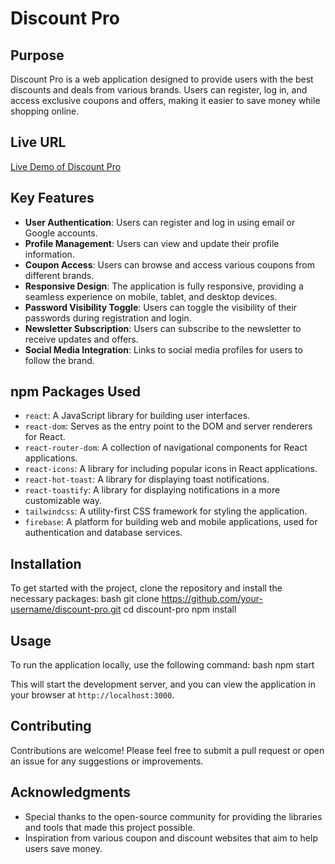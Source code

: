 # Discount Pro

## Purpose
Discount Pro is a web application designed to provide users with the best discounts and deals from various brands. Users can register, log in, and access exclusive coupons and offers, making it easier to save money while shopping online.

## Live URL
[Live Demo of Discount Pro](https://live-url.com)  

## Key Features
- **User Authentication**: Users can register and log in using email or Google accounts.
- **Profile Management**: Users can view and update their profile information.
- **Coupon Access**: Users can browse and access various coupons from different brands.
- **Responsive Design**: The application is fully responsive, providing a seamless experience on mobile, tablet, and desktop devices.
- **Password Visibility Toggle**: Users can toggle the visibility of their passwords during registration and login.
- **Newsletter Subscription**: Users can subscribe to the newsletter to receive updates and offers.
- **Social Media Integration**: Links to social media profiles for users to follow the brand.

## npm Packages Used
- `react`: A JavaScript library for building user interfaces.
- `react-dom`: Serves as the entry point to the DOM and server renderers for React.
- `react-router-dom`: A collection of navigational components for React applications.
- `react-icons`: A library for including popular icons in React applications.
- `react-hot-toast`: A library for displaying toast notifications.
- `react-toastify`: A library for displaying notifications in a more customizable way.
- `tailwindcss`: A utility-first CSS framework for styling the application.
- `firebase`: A platform for building web and mobile applications, used for authentication and database services.

## Installation
To get started with the project, clone the repository and install the necessary packages:
bash
git clone https://github.com/your-username/discount-pro.git
cd discount-pro
npm install

## Usage
To run the application locally, use the following command:
bash
npm start

This will start the development server, and you can view the application in your browser at `http://localhost:3000`.

## Contributing
Contributions are welcome! Please feel free to submit a pull request or open an issue for any suggestions or improvements.



## Acknowledgments
- Special thanks to the open-source community for providing the libraries and tools that made this project possible.
- Inspiration from various coupon and discount websites that aim to help users save money.